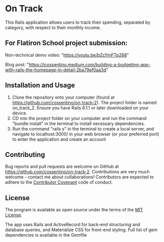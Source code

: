 
# On Track

This Rails application allows users to track their spending, separated by category, with respect to their monthly income.

## For Flatiron School project submission:
    
   Non-technical demo video: "https://youtu.be/bZcYmFTp268"
   
   Blog post: "https://icossentino.medium.com/building-a-budgeting-app-with-rails-the-homepage-in-detail-2ba79ef0aa3d"
    
## Installation and Usage

1) Clone the repository onto your computer (found at https://github.com/cossentino/on-track-2). The project folder is named on_track_2. Ensure you have Rails 6.1.1 or later downloaded on your device.
2) CD into the project folder on your computer and run the command "bundle install" in the terminal to install necessary dependencies.
3) Run the command "rails s" in the terminal to create a local server, and navigate to localhost:3000/ in your web browser (or your preferred port) to enter the application and create an account


## Contributing

Bug reports and pull requests are welcome on GitHub at https://github.com/cossentino/on-track-2. Contributions are very much welcome - contact me about collaborations! Contributors are expected to adhere to the [Contributor Covenant](https://www.contributor-covenant.org/) code of conduct.

## License

The program is available as open source under the terms of the [MIT License](http://opensource.org/licenses/MIT).


The app uses Rails and ActiveRecord for back-end structuring and database queries, and Materialize CSS for front-end styling. Full list of gem dependencies is available in the Gemfile